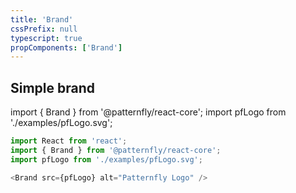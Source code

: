 ```yaml
---
title: 'Brand'
cssPrefix: null
typescript: true
propComponents: ['Brand']
---
```

## Simple brand

import { Brand } from '@patternfly/react-core';
import pfLogo from './examples/pfLogo.svg';

```js
import React from 'react';
import { Brand } from '@patternfly/react-core';
import pfLogo from './examples/pfLogo.svg';

<Brand src={pfLogo} alt="Patternfly Logo" />
```
